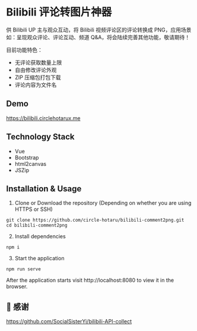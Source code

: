 # Bilibili 评论转图片神器

供 Bilibili UP 主与观众互动，将 Bilibili 视频评论区的评论转换成 PNG，应用场景如：呈现观众评论、评论互动、频道 Q&A，将会陆续完善其他功能，敬请期待！

目前功能特色：

- 无评论获取数量上限
- 自由修改评论外观
- ZIP 压缩包打包下载
- 评论内容为文件名

## Demo

https://bilibili.circlehotarux.me

## Technology Stack

- Vue
- Bootstrap
- html2canvas
- JSZip

## Installation & Usage

1. Clone or Download the repository (Depending on whether you are using HTTPS or SSH)

```
git clone https://github.com/circle-hotaru/bilibili-comment2png.git
cd bilibili-comment2png
```

2. Install dependencies

```
npm i
```

3. Start the application

```
npm run serve
```

After the application starts visit http://localhost:8080 to view it in the browser.

## 🙏 感谢

https://github.com/SocialSisterYi/bilibili-API-collect
